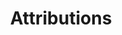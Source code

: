 ---
title: Attributions
show_read_time: false
show_toc: false
canonical_url: 'https://docs.projectcalico.org/v3.9/reference/legal/index'
---